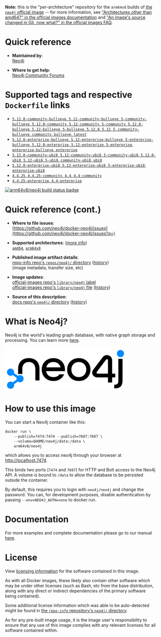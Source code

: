 <!--

********************************************************************************

WARNING:

    DO NOT EDIT "neo4j/README.md"

    IT IS AUTO-GENERATED

    (from the other files in "neo4j/" combined with a set of templates)

********************************************************************************

-->

**Note:** this is the "per-architecture" repository for the `arm64v8` builds of [the `neo4j` official image](https://hub.docker.com/_/neo4j) -- for more information, see ["Architectures other than amd64?" in the official images documentation](https://github.com/docker-library/official-images#architectures-other-than-amd64) and ["An image's source changed in Git, now what?" in the official images FAQ](https://github.com/docker-library/faq#an-images-source-changed-in-git-now-what).

# Quick reference

-	**Maintained by**:  
	[Neo4j](https://github.com/neo4j/docker-neo4j)

-	**Where to get help**:  
	[Neo4j Community Forums](https://community.neo4j.com)

# Supported tags and respective `Dockerfile` links

-	[`5.12.0-community-bullseye`, `5.12-community-bullseye`, `5-community-bullseye`, `5.12.0-community`, `5.12-community`, `5-community`, `5.12.0-bullseye`, `5.12-bullseye`, `5-bullseye`, `5.12.0`, `5.12`, `5`, `community-bullseye`, `community`, `bullseye`, `latest`](https://github.com/neo4j/docker-neo4j-publish/blob/e005223dbe3f3bdba463f3942283324f7441d5b9/5.12.0/bullseye/community/Dockerfile)
-	[`5.12.0-enterprise-bullseye`, `5.12-enterprise-bullseye`, `5-enterprise-bullseye`, `5.12.0-enterprise`, `5.12-enterprise`, `5-enterprise`, `enterprise-bullseye`, `enterprise`](https://github.com/neo4j/docker-neo4j-publish/blob/e005223dbe3f3bdba463f3942283324f7441d5b9/5.12.0/bullseye/enterprise/Dockerfile)
-	[`5.12.0-community-ubi8`, `5.12-community-ubi8`, `5-community-ubi8`, `5.12.0-ubi8`, `5.12-ubi8`, `5-ubi8`, `community-ubi8`, `ubi8`](https://github.com/neo4j/docker-neo4j-publish/blob/e005223dbe3f3bdba463f3942283324f7441d5b9/5.12.0/ubi8/community/Dockerfile)
-	[`5.12.0-enterprise-ubi8`, `5.12-enterprise-ubi8`, `5-enterprise-ubi8`, `enterprise-ubi8`](https://github.com/neo4j/docker-neo4j-publish/blob/e005223dbe3f3bdba463f3942283324f7441d5b9/5.12.0/ubi8/enterprise/Dockerfile)
-	[`4.4.25`, `4.4.25-community`, `4.4`, `4.4-community`](https://github.com/neo4j/docker-neo4j-publish/blob/ff223b3ef8e89fb2ef0fa6116e59f05abd28d9e4/4.4.25/bullseye/community/Dockerfile)
-	[`4.4.25-enterprise`, `4.4-enterprise`](https://github.com/neo4j/docker-neo4j-publish/blob/ff223b3ef8e89fb2ef0fa6116e59f05abd28d9e4/4.4.25/bullseye/enterprise/Dockerfile)

[![arm64v8/neo4j build status badge](https://img.shields.io/jenkins/s/https/doi-janky.infosiftr.net/job/multiarch/job/arm64v8/job/neo4j.svg?label=arm64v8/neo4j%20%20build%20job)](https://doi-janky.infosiftr.net/job/multiarch/job/arm64v8/job/neo4j/)

# Quick reference (cont.)

-	**Where to file issues**:  
	[https://github.com/neo4j/docker-neo4j/issues](https://github.com/neo4j/docker-neo4j/issues?q=)

-	**Supported architectures**: ([more info](https://github.com/docker-library/official-images#architectures-other-than-amd64))  
	[`amd64`](https://hub.docker.com/r/amd64/neo4j/), [`arm64v8`](https://hub.docker.com/r/arm64v8/neo4j/)

-	**Published image artifact details**:  
	[repo-info repo's `repos/neo4j/` directory](https://github.com/docker-library/repo-info/blob/master/repos/neo4j) ([history](https://github.com/docker-library/repo-info/commits/master/repos/neo4j))  
	(image metadata, transfer size, etc)

-	**Image updates**:  
	[official-images repo's `library/neo4j` label](https://github.com/docker-library/official-images/issues?q=label%3Alibrary%2Fneo4j)  
	[official-images repo's `library/neo4j` file](https://github.com/docker-library/official-images/blob/master/library/neo4j) ([history](https://github.com/docker-library/official-images/commits/master/library/neo4j))

-	**Source of this description**:  
	[docs repo's `neo4j/` directory](https://github.com/docker-library/docs/tree/master/neo4j) ([history](https://github.com/docker-library/docs/commits/master/neo4j))

# What is Neo4j?

Neo4j is the world's leading graph database, with native graph storage and processing. You can learn more [here](http://neo4j.com/developer).

![logo](https://raw.githubusercontent.com/docker-library/docs/56823e63d5b6dd7ddbb9d5d3c4a8947778055d8e/neo4j/logo.png)

# How to use this image

You can start a Neo4j container like this:

```console
docker run \
    --publish=7474:7474 --publish=7687:7687 \
    --volume=$HOME/neo4j/data:/data \
    arm64v8/neo4j
```

which allows you to access neo4j through your browser at [http://localhost:7474](http://localhost:7474).

This binds two ports (`7474` and `7687`) for HTTP and Bolt access to the Neo4j API. A volume is bound to `/data` to allow the database to be persisted outside the container.

By default, this requires you to login with `neo4j/neo4j` and change the password. You can, for development purposes, disable authentication by passing `--env=NEO4J_AUTH=none` to docker run.

# Documentation

For more examples and complete documentation please go to our manual [here](http://neo4j.com/docs/operations-manual/current/deployment/single-instance/docker/).

# License

View [licensing information](https://neo4j.com/licensing) for the software contained in this image.

As with all Docker images, these likely also contain other software which may be under other licenses (such as Bash, etc from the base distribution, along with any direct or indirect dependencies of the primary software being contained).

Some additional license information which was able to be auto-detected might be found in [the `repo-info` repository's `neo4j/` directory](https://github.com/docker-library/repo-info/tree/master/repos/neo4j).

As for any pre-built image usage, it is the image user's responsibility to ensure that any use of this image complies with any relevant licenses for all software contained within.
